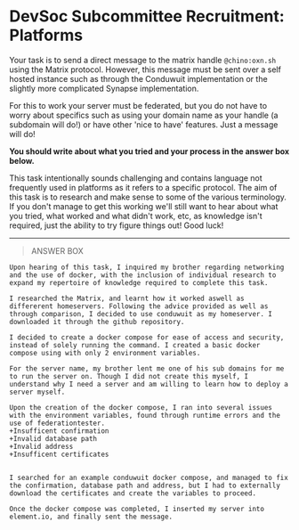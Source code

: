 # DevSoc Subcommittee Recruitment: Platforms
Your task is to send a direct message to the matrix handle `@chino:oxn.sh` using the Matrix protocol. However, this message must be sent over a self hosted instance such as through the Conduwuit implementation or the slightly more complicated Synapse implementation.

For this to work your server must be federated, but you do not have to worry about specifics such as using your domain name as your handle (a subdomain will do!) or have other 'nice to have' features. Just a message will do!

**You should write about what you tried and your process in the answer box below.**

This task intentionally sounds challenging and contains language not frequently used in platforms as it refers to a specific protocol. The aim of this task is to research and make sense to some of the various terminology. If you don't manage to get this working we'll still want to hear about what you tried, what worked and what didn't work, etc, as knowledge isn't required, just the ability to try figure things out! Good luck!

---

> ANSWER BOX
```
Upon hearing of this task, I inquired my brother regarding networking and the use of docker, with the inclusion of individual research to expand my repertoire of knowledge required to complete this task.

I researched the Matrix, and learnt how it worked aswell as differerent homeservers. Following the advice provided as well as through comparison, I decided to use conduwuit as my homeserver. I downloaded it through the github repository.

I decided to create a docker compose for ease of access and security, instead of solely running the command. I created a basic docker compose using with only 2 environment variables.

For the server name, my brother lent me one of his sub domains for me to run the server on. Though I did not create this myself, I understand why I need a server and am willing to learn how to deploy a server myself.

Upon the creation of the docker compose, I ran into several issues with the environment variables, found through runtime errors and the use of federationtester. 
+Insufficent confirmation
+Invalid database path
+Invalid address
+Insufficent certificates


I searched for an example conduwuit docker compose, and managed to fix the confirmation, database path and address, but I had to externally download the certificates and create the variables to proceed.

Once the docker compose was completed, I inserted my server into element.io, and finally sent the message.

```
